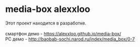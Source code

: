 # media-box alexxloo
Этот проект находится в разработке.
<br><br>
смартфон демо - <a style="color:#000000; font-size:20px;" href="https://alexxloo.github.io/media-box/" title="http://alexxloo.ucoz.ru" target="_blank">https://alexxloo.github.io/media-box/</a>
<br>
PC демо - <a style="color:#000000; font-size:20px;" href="http://baobab-sochi.narod.ru/index/media_box/0-7" title="http://alexxloo.ucoz.ru" target="_blank">http://baobab-sochi.narod.ru/index/media_box/0-7</a>
